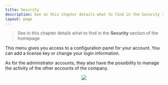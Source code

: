 ```yaml
---
title: Security
description: See in this chapter details what to find in the Security section of the homepage
layout: page
---
```


> See in this chapter details what to find in the **Security** section of the homepage


This menu gives you access to a configuration panel for your account. You can add a license key or change your login information.

As for the administrator accounts, they also have the possibility to manage the activity of the other accounts of the company.

<center><img src="{{site.url}}/{{site.baseurl}}/core_app/new/interface/homepage/admin/images/security.jpg"/></center>

